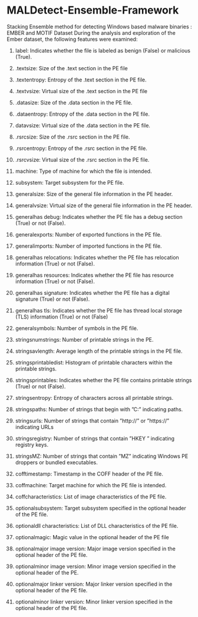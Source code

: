 # MALDetect-Ensemble-Framework
Stacking Ensemble method for detecting Windows based malware binaries : EMBER and MOTIF Dataset
During the analysis and exploration of the Ember dataset,
the following features were examined:
1) label: Indicates whether the file is labeled as benign
(False) or malicious (True).
2) .textsize: Size of the .text section in the PE file
3) .textentropy: Entropy of the .text section in the PE file.
4) .textvsize: Virtual size of the .text section in the PE file
5) .datasize: Size of the .data section in the PE file.
6) .dataentropy: Entropy of the .data section in the PE file.
7) datavsize: Virtual size of the .data section in the PE file.
8) .rsrcsize: Size of the .rsrc section in the PE file.
9) .rsrcentropy: Entropy of the .rsrc section in the PE file.
10) .rsrcvsize: Virtual size of the .rsrc section in the PE file.
11) machine: Type of machine for which the file is intended.
12) subsystem: Target subsystem for the PE file.
13) generalsize: Size of the general file information in the
PE header.
14) generalvsize: Virtual size of the general file information
in the PE header.
15) generalhas debug: Indicates whether the PE file has a
debug section (True) or not (False).
16) generalexports: Number of exported functions in the PE
file.
17) generalimports: Number of imported functions in the PE
file.

18) generalhas relocations: Indicates whether the PE file has
relocation information (True) or not (False).
19) generalhas resources: Indicates whether the PE file has
resource information (True) or not (False).
20) generalhas signature: Indicates whether the PE file has a
digital signature (True) or not (False).
21) generalhas tls: Indicates whether the PE file has thread
local storage (TLS) information (True) or not (False)
22) generalsymbols: Number of symbols in the PE file.
23) stringsnumstrings: Number of printable strings in the PE.
24) stringsavlength: Average length of the printable strings
in the PE file.
25) stringsprintabledist: Histogram of printable characters
within the printable strings.
26) stringsprintables: Indicates whether the PE file contains
printable strings (True) or not (False).
27) stringsentropy: Entropy of characters across all printable
strings.
28) stringspaths: Number of strings that begin with ”C:”
indicating paths.
29) stringsurls: Number of strings that contain ”http://” or
”https://” indicating URLs
30) stringsregistry: Number of strings that contain ”HKEY ”
indicating registry keys.
31) stringsMZ: Number of strings that contain ”MZ” indicating Windows PE droppers or bundled executables.
32) cofftimestamp: Timestamp in the COFF header of the
PE file.
33) coffmachine: Target machine for which the PE file is
intended.
34) coffcharacteristics: List of image characteristics of the
PE file.
35) optionalsubsystem: Target subsystem specified in the
optional header of the PE file.
36) optionaldll characteristics: List of DLL characteristics of
the PE file.
37) optionalmagic: Magic value in the optional header of the
PE file

38) optionalmajor image version: Major image version specified in the optional header of the PE file.
39) optionalminor image version: Minor image version
specified in the optional header of the PE.
40) optionalmajor linker version: Major linker version specified in the optional header of the PE file.
41) optionalminor linker version: Minor linker version specified in the optional header of the PE file.
    
